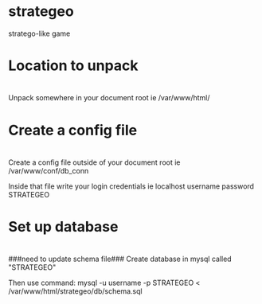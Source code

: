 # strategeo
stratego-like game

#
# Location to unpack
#
Unpack somewhere in your document root
ie /var/www/html/

#
# Create a config file
#
Create a config file outside of your document root
 ie /var/www/conf/db_conn

Inside that file write your login credentials
 ie localhost username password STRATEGEO

#
# Set up database
#
###need to update schema file###
Create database in mysql called "STRATEGEO"

Then use command:
mysql -u username -p STRATEGEO < /var/www/html/strategeo/db/schema.sql

